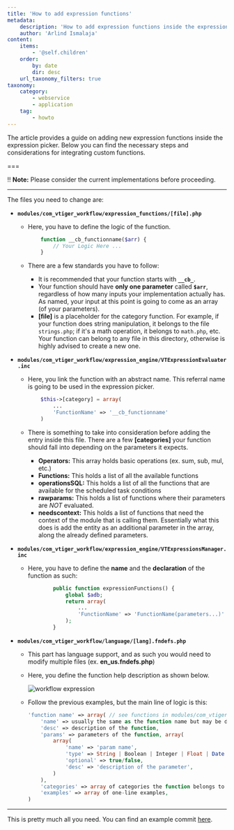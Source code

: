 ```yaml
---
title: 'How to add expression functions'
metadata:
    description: 'How to add expression functions inside the expression picker.'
    author: 'Arlind Ismalaja'
content:
    items:
        - '@self.children'
    order:
        by: date
        dir: desc
    url_taxonomy_filters: true
taxonomy:
    category:
        - webservice
        - application
    tag:
        - howto
---
```


The article provides a guide on adding new expression functions inside the expression picker. 
Below you can find the necessary steps and considerations for integrating custom functions.

===

!! **Note:** Please consider the current implementations before proceeding.

---

The files you need to change are:
* **`modules/com_vtiger_workflow/expression_functions/[file].php`**
    * Here, you have to define the logic of the function.
        
        ```php
            function __cb_functionname($arr) {
                // Your Logic Here ...
            }
        ```
    * There are a few standards you have to follow:
        * It is recommended that your function starts with **`__cb_`**.
        * Your function should have **only one parameter** called **`$arr`**, regardless of how many inputs your implementation actually has. As named, your input at this point is going to come as an array (of your parameters).
        * **[file]** is a placeholder for the category function. For example, if your function does string manipulation, it belongs to the file `strings.php`; if it's a math operation, it belongs to `math.php`, etc. Your function can belong to any file in this directory, otherwise is highly advised to create a new one.

* **`modules/com_vtiger_workflow/expression_engine/VTExpressionEvaluater.inc`**
    * Here, you link the function with an abstract name. This referral name is going to be used in the expression picker.

        ```php
            $this->[category] = array(
                ...
                'FunctionName' => '__cb_functionname'
            )
        ```
    * There is something to take into consideration before adding the entry inside this file. There are a few **[categories]** your function should fall into depending on the parameters it expects.
        * **Operators:** This array holds basic operations (ex. sum, sub, mul, etc.)
        * **Functions:** This holds a list of all the available functions
        * **operationsSQL:** This holds a list of all the functions that are available for the scheduled task conditions
        * **rawparams:** This holds a list of functions where their parameters are *NOT* evaluated.
        * **needscontext:** This holds a list of functions that need the context of the module that is calling them. Essentially what this does is add the entity as an additional parameter in the array, along the already defined parameters.
* **`modules/com_vtiger_workflow/expression_engine/VTExpressionsManager.inc`**

    * Here, you have to define the **name** and the **declaration** of the function as such:

        ```php
                public function expressionFunctions() {
                    global $adb;
                    return array(
                        ...
                        'FunctionName' => 'FunctionName(parameters...)'
                    );
                }
        ```

* **`modules/com_vtiger_workflow/language/[lang].fndefs.php`**
    * This part has language support, and as such you would need to modify multiple files (ex. **en_us.fndefs.php**)
    * Here, you define the function help description as shown below.

        ![workflow expression](workflowexpression.png?width=100%)

    * Follow the previous examples, but the main line of logic is this:
        ```php
        'function name' => array( // see functions in modules/com_vtiger_workflow/expression_engine/VTExpressionsManager.inc
            'name' => usually the same as the function name but may be different, will be shown to the user,
            'desc' => description of the function,
            'params' => parameters of the function, array(
                array(
                    'name' => 'param name',
                    'type' => String | Boolean | Integer | Float | Date | DateTime | Multiple | Field,
                    'optional' => true/false,
                    'desc' => 'description of the parameter',
                )
            ),
            'categories' => array of categories the function belongs to
            'examples' => array of one-line examples,
        )
        ```
---
This is pretty much all you need. You can find an example commit [here](https://code.spike.studio/EvolutivoCode/EvolutivoFW/commit/6ba209b894ad7af2d98d79d1a60caa778093b3a2).

